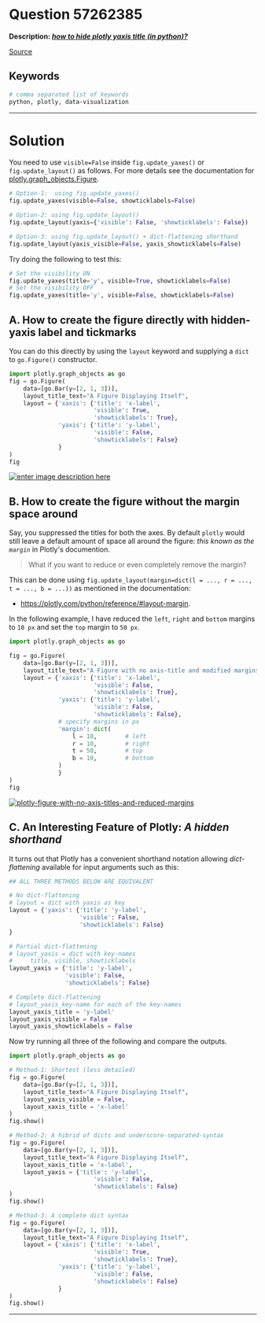 # Question 57262385

**Description: [_how to hide plotly yaxis title (in python)?_][#Q]**

[Source][#Q]

[#Q]: https://stackoverflow.com/questions/61693014/how-to-hide-plotly-yaxis-title-in-python

## Keywords

```bash
# comma separated list of keywords
python, plotly, data-visualization
```

---

# Solution

You need to use `visible=False` inside `fig.update_yaxes()` or 
`fig.update_layout()` as follows. For more details see the 
documentation for [plotly.graph_objects.Figure][#plotly-go-figure].

[#plotly-go-figure]: https://plotly.github.io/plotly.py-docs/generated/plotly.graph_objects.Figure.html

```python
# Option-1:  using fig.update_yaxes()
fig.update_yaxes(visible=False, showticklabels=False)

# Option-2: using fig.update_layout()
fig.update_layout(yaxis={'visible': False, 'showticklabels': False})

# Option-3: using fig.update_layout() + dict-flattening shorthand
fig.update_layout(yaxis_visible=False, yaxis_showticklabels=False)
```

Try doing the following to test this:  

```python
# Set the visibility ON
fig.update_yaxes(title='y', visible=True, showticklabels=False)
# Set the visibility OFF
fig.update_yaxes(title='y', visible=False, showticklabels=False)
```

## A. How to create the figure directly with hidden-yaxis label and tickmarks

You can do this directly by using the `layout` keyword and 
supplying a `dict` to `go.Figure()` constructor. 

```python
import plotly.graph_objects as go
fig = go.Figure(
    data=[go.Bar(y=[2, 1, 3])],
    layout_title_text="A Figure Displaying Itself", 
    layout = {'xaxis': {'title': 'x-label', 
                        'visible': True, 
                        'showticklabels': True}, 
              'yaxis': {'title': 'y-label', 
                        'visible': False, 
                        'showticklabels': False}
              }
)
fig
```

[![enter image description here][1]][1]

## B. How to create the figure without the margin space around

Say, you suppressed the titles for both the axes. By default `plotly` 
would still leave a default amount of space all around the figure: 
*this known as the `margin`* in Plotly's documention. 

> What if you want to reduce or even completely remove the margin?

This can be done using `fig.update_layout(margin=dict(l = ..., r = ..., 
t = ..., b = ...))` as mentioned in the documentation: 

- https://plotly.com/python/reference/#layout-margin.

In the following example, I have reduced the `left`, `right` 
and `bottom` margins to `10 px` and set the `top` margin to `50 px`.

```python
import plotly.graph_objects as go

fig = go.Figure(
    data=[go.Bar(y=[2, 1, 3])],
    layout_title_text="A Figure with no axis-title and modified margins", 
    layout = {'xaxis': {'title': 'x-label', 
                        'visible': False, 
                        'showticklabels': True}, 
              'yaxis': {'title': 'y-label', 
                        'visible': False, 
                        'showticklabels': False},
              # specify margins in px
              'margin': dict(
                  l = 10,        # left
                  r = 10,        # right
                  t = 50,        # top
                  b = 10,        # bottom
              )
              }
)
fig
```

[![plotly-figure-with-no-axis-titles-and-reduced-margins][2]][2]

## C. An Interesting Feature of Plotly: _A hidden shorthand_

It turns out that Plotly has a convenient shorthand notation 
allowing _dict-flattening_ available for input arguments such as this:  

```python
## ALL THREE METHODS BELOW ARE EQUIVALENT

# No dict-flattening
# layout = dict with yaxis as key
layout = {'yaxis': {'title': 'y-label', 
                    'visible': False, 
                    'showticklabels': False}
}

# Partial dict-flattening
# layout_yaxis = dict with key-names 
#     title, visible, showticklabels
layout_yaxis = {'title': 'y-label', 
                'visible': False, 
                'showticklabels': False}

# Complete dict-flattening
# layout_yaxis_key-name for each of the key-names
layout_yaxis_title = 'y-label'
layout_yaxis_visible = False
layout_yaxis_showticklabels = False
``` 

Now try running all three of the following and compare the outputs.

```python
import plotly.graph_objects as go

# Method-1: Shortest (less detailed)
fig = go.Figure(
    data=[go.Bar(y=[2, 1, 3])],
    layout_title_text="A Figure Displaying Itself", 
    layout_yaxis_visible = False, 
    layout_xaxis_title = 'x-label'
)
fig.show()

# Method-2: A hibrid of dicts and underscore-separated-syntax
fig = go.Figure(
    data=[go.Bar(y=[2, 1, 3])],
    layout_title_text="A Figure Displaying Itself", 
    layout_xaxis_title = 'x-label', 
    layout_yaxis = {'title': 'y-label', 
                        'visible': False, 
                        'showticklabels': False}
)
fig.show()

# Method-3: A complete dict syntax
fig = go.Figure(
    data=[go.Bar(y=[2, 1, 3])],
    layout_title_text="A Figure Displaying Itself", 
    layout = {'xaxis': {'title': 'x-label', 
                        'visible': True, 
                        'showticklabels': True}, 
              'yaxis': {'title': 'y-label', 
                        'visible': False, 
                        'showticklabels': False}
              }
)
fig.show()
```


  [1]: https://i.stack.imgur.com/rJDfC.png
  [2]: https://i.stack.imgur.com/t0dcA.png
  
---

